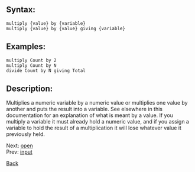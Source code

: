 ## Syntax:
`multiply {value} by {variable}`  
`multiply {value} by {value} giving {variable}`
## Examples:
`multiply Count by 2`  
`multiply Count by N`  
`divide Count by N giving Total`
## Description:
Multiplies a numeric variable by a numeric value or multiplies one value by another and puts the result into a variable. See elsewhere in this documentation for an explanation of what is meant by a value. If you multiply a variable it must already hold a numeric value, and if you assign a variable to hold the result of a multiplication it will lose whatever value it previously held. 

Next: [open](open.md)  
Prev: [input](input.md)

[Back](../core.md)
